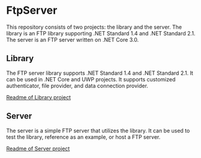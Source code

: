 # FtpServer
This repository consists of two projects: the library and the server. The library is an FTP library supporting .NET Standard 1.4 and .NET Standard 2.1. The server is an FTP server written on .NET Core 3.0.

## Library
The FTP server library supports .NET Standard 1.4 and .NET Standard 2.1. It can be used in .NET Core and UWP projects. It supports customized authenticator, file provider, and data connection provider.

[Readme of Library project](/Library)

## Server
The server is a simple FTP server that utilizes the library. It can be used to test the library, reference as an example, or host a FTP server.

[Readme of Server project](/Server)
